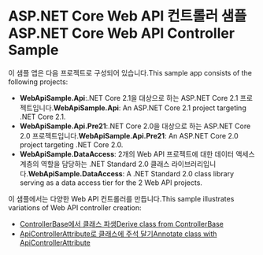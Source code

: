 # <a name="aspnet-core-web-api-controller-sample"></a><span data-ttu-id="f2f8b-101">ASP.NET Core Web API 컨트롤러 샘플</span><span class="sxs-lookup"><span data-stu-id="f2f8b-101">ASP.NET Core Web API Controller Sample</span></span>

<span data-ttu-id="f2f8b-102">이 샘플 앱은 다음 프로젝트로 구성되어 있습니다.</span><span class="sxs-lookup"><span data-stu-id="f2f8b-102">This sample app consists of the following projects:</span></span>

- <span data-ttu-id="f2f8b-103">**WebApiSample.Api**:.NET Core 2.1을 대상으로 하는 ASP.NET Core 2.1 프로젝트입니다.</span><span class="sxs-lookup"><span data-stu-id="f2f8b-103">**WebApiSample.Api**: An ASP.NET Core 2.1 project targeting .NET Core 2.1.</span></span>
- <span data-ttu-id="f2f8b-104">**WebApiSample.Api.Pre21**:.NET Core 2.0을 대상으로 하는 ASP.NET Core 2.0 프로젝트입니다.</span><span class="sxs-lookup"><span data-stu-id="f2f8b-104">**WebApiSample.Api.Pre21**: An ASP.NET Core 2.0 project targeting .NET Core 2.0.</span></span>
- <span data-ttu-id="f2f8b-105">**WebApiSample.DataAccess**: 2개의 Web API 프로젝트에 대한 데이터 액세스 계층의 역할을 담당하는 .NET Standard 2.0 클래스 라이브러리입니다.</span><span class="sxs-lookup"><span data-stu-id="f2f8b-105">**WebApiSample.DataAccess**: A .NET Standard 2.0 class library serving as a data access tier for the 2 Web API projects.</span></span>

<span data-ttu-id="f2f8b-106">이 샘플에서는 다양한 Web API 컨트롤러를 만듭니다.</span><span class="sxs-lookup"><span data-stu-id="f2f8b-106">This sample illustrates variations of Web API controller creation:</span></span>

- [<span data-ttu-id="f2f8b-107">ControllerBase에서 클래스 파생</span><span class="sxs-lookup"><span data-stu-id="f2f8b-107">Derive class from ControllerBase</span></span>](https://docs.microsoft.com/en-us/aspnet/core/web-api/define-controller#derive-class-from-controllerbase)
- [<span data-ttu-id="f2f8b-108">ApiControllerAttribute로 클래스에 주석 달기</span><span class="sxs-lookup"><span data-stu-id="f2f8b-108">Annotate class with ApiControllerAttribute</span></span>](https://docs.microsoft.com/en-us/aspnet/core/web-api/define-controller#annotate-class-with-apicontrollerattribute)